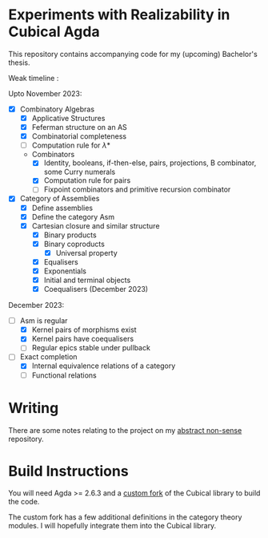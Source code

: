 # Experiments with Realizability in Cubical Agda

This repository contains accompanying code for my (upcoming) Bachelor's thesis.

Weak timeline :

Upto November 2023:

- [x] Combinatory Algebras
  - [x] Applicative Structures
  - [x] Feferman structure on an AS
  - [x] Combinatorial completeness
  - [ ] Computation rule for $\lambda*$
  - Combinators
    - [x] Identity, booleans, if-then-else, pairs, projections, B combinator, some Curry numerals
    - [x] Computation rule for pairs 
    - [ ] Fixpoint combinators and primitive recursion combinator
- [x] Category of Assemblies
  - [x] Define assemblies
  - [x] Define the category $\mathsf{Asm}$
  - [x] Cartesian closure and similar structure
    - [x] Binary products
    - [x] Binary coproducts
      - [x] Universal property
    - [x] Equalisers
    - [x] Exponentials
    - [x] Initial and terminal objects
    - [x] Coequalisers (December 2023)

December 2023:

- [ ] $\mathsf{Asm}$ is regular
    - [x] Kernel pairs of morphisms exist
    - [x] Kernel pairs have coequalisers
    - [ ] Regular epics stable under pullback
- [ ] Exact completion
    - [x] Internal equivalence relations of a category
    - [ ] Functional relations

# Writing

There are some notes relating to the project on my [abstract non-sense](https://github.com/rahulc29/abstract-nonsense) repository.

# Build Instructions

You will need Agda >= 2.6.3 and a [custom fork](https://github.com/rahulc29/cubical/tree/rahulc29/realizability) of the Cubical library to build the code.

The custom fork has a few additional definitions in the category theory modules. I will hopefully integrate them into the Cubical library.

